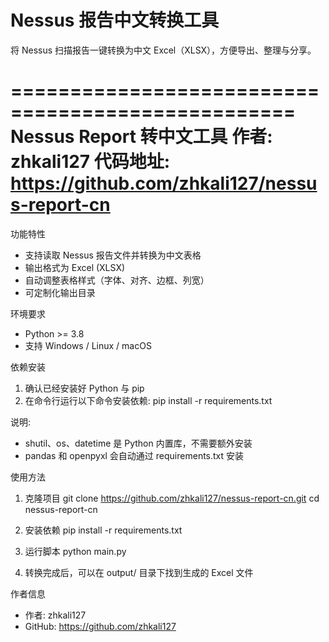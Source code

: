 # Nessus 报告中文转换工具

将 Nessus 扫描报告一键转换为中文 Excel（XLSX），方便导出、整理与分享。

==================================================
Nessus Report 转中文工具
作者: zhkali127
代码地址: https://github.com/zhkali127/nessus-report-cn
==================================================

功能特性
- 支持读取 Nessus 报告文件并转换为中文表格
- 输出格式为 Excel (XLSX)
- 自动调整表格样式（字体、对齐、边框、列宽）
- 可定制化输出目录

环境要求
- Python >= 3.8
- 支持 Windows / Linux / macOS

依赖安装
1. 确认已经安装好 Python 与 pip
2. 在命令行运行以下命令安装依赖:
   pip install -r requirements.txt

说明:
- shutil、os、datetime 是 Python 内置库，不需要额外安装
- pandas 和 openpyxl 会自动通过 requirements.txt 安装

使用方法
1. 克隆项目
   git clone https://github.com/zhkali127/nessus-report-cn.git
   cd nessus-report-cn

2. 安装依赖
   pip install -r requirements.txt

3. 运行脚本
   python main.py

4. 转换完成后，可以在 output/ 目录下找到生成的 Excel 文件

作者信息
- 作者: zhkali127
- GitHub: https://github.com/zhkali127
